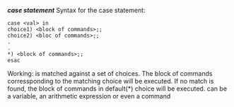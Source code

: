 ***case statement***
Syntax for the case statement:
```
case <val> in
choice1) <block of commands>;;
choice2) <bloc of commands>;;
.
.
*) <block of commands>;;
esac
```
Working: <val> is matched against a set of choices. The block of commands corressponding to the matching choice will be executed. 
If no match is found, the block of commands in default(*) choice will be executed. <val> can be a variable, an arithmetic expression or even a command
